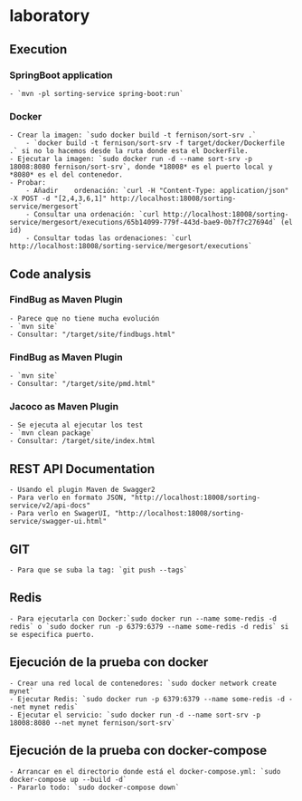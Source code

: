 # laboratory

## Execution

### SpringBoot application

	- `mvn -pl sorting-service spring-boot:run`
	
### Docker

	- Crear la imagen: `sudo docker build -t fernison/sort-srv .` 
		- `docker build -t fernison/sort-srv -f target/docker/Dockerfile .` si no lo hacemos desde la ruta donde esta el DockerFile.
	- Ejecutar la imagen: `sudo docker run -d --name sort-srv -p 18008:8080 fernison/sort-srv`, donde *18008* es el puerto local y *8080* es el del contenedor.
	- Probar: 
		- Añadir 	ordenación: `curl -H "Content-Type: application/json" -X POST -d "[2,4,3,6,1]" http://localhost:18008/sorting-service/mergesort`
		- Consultar una ordenación: `curl http://localhost:18008/sorting-service/mergesort/executions/65b14099-779f-443d-bae9-0b7f7c27694d` (el id)
		- Consultar todas las ordenaciones: `curl http://localhost:18008/sorting-service/mergesort/executions`
	
## Code analysis
### FindBug as Maven Plugin

	- Parece que no tiene mucha evolución
	- `mvn site`
	- Consultar: "/target/site/findbugs.html"
	
### FindBug as Maven Plugin

	- `mvn site`
	- Consultar: "/target/site/pmd.html"

### Jacoco as Maven Plugin

	- Se ejecuta al ejecutar los test
	- `mvn clean package`
	- Consultar: /target/site/index.html
	
## REST API Documentation

	- Usando el plugin Maven de Swagger2
	- Para verlo en formato JSON, "http://localhost:18008/sorting-service/v2/api-docs"
	- Para verlo en SwagerUI, "http://localhost:18008/sorting-service/swagger-ui.html"

## GIT

	- Para que se suba la tag: `git push --tags`
	
## Redis

	- Para ejecutarla con Docker:`sudo docker run --name some-redis -d redis` o `sudo docker run -p 6379:6379 --name some-redis -d redis` si se especifica puerto.
	
## Ejecución de la prueba con docker

	- Crear una red local de contenedores: `sudo docker network create mynet`
	- Ejecutar Redis: `sudo docker run -p 6379:6379 --name some-redis -d --net mynet redis`
	- Ejecutar el servicio: `sudo docker run -d --name sort-srv -p 18008:8080 --net mynet fernison/sort-srv`
	
## Ejecución de la prueba con docker-compose

	- Arrancar en el directorio donde está el docker-compose.yml: `sudo docker-compose up --build -d`
	- Pararlo todo: `sudo docker-compose down`
	
	

